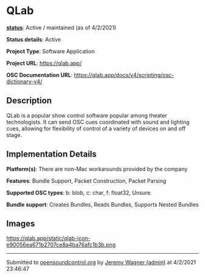 # QLab

**[status](../implementation-status.html)**: Active / maintained (as of 4/2/2021)

**Status details**: 
Active

**Project Type**: Software Application

**Project URL**: <https://qlab.app/>

**OSC Documentation URL**: <https://qlab.app/docs/v4/scripting/osc-dictionary-v4/>

## Description

QLab is a popular show control software popular among theater technologists.  It can send OSC cues coordinated with sound and lighting cues, allowing for flexibility of control of a variety of devices on and off stage.

## Implementation Details

**Platform(s)**: There are non-Mac workarounds provided by the company

**Features**: Bundle Support, Packet Construction, Packet Parsing

**Supported OSC types**: b: blob, c: char, f: float32, Unsure.

**Bundle support**: Creates Bundles, Reads Bundles, Supports Nested Bundles

## Images 

https://qlab.app/static/qlab-icon-e90056ea671b2707ce8a4ba76afc1b3b.png

---
Submitted to [opensoundcontrol.org](https://opensoundcontrol.org) by [Jeremy Wagner (admin)](https://qlab.app/) at 4/2/2021 23:46:47
